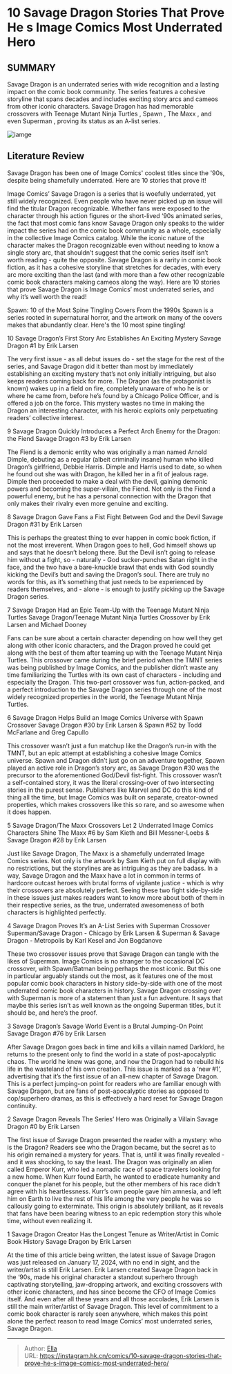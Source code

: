 # 10 Savage Dragon Stories That Prove He s Image Comics  Most Underrated Hero


## SUMMARY 


Savage Dragon
 is an underrated series with wide recognition and a lasting impact on the comic book community. 
 The series features a cohesive storyline that spans decades and includes exciting story arcs and cameos from other iconic characters. 
 Savage Dragon has had memorable crossovers with 
Teenage Mutant Ninja Turtles
, 
Spawn
, 
The Maxx
, and even 
Superman
, proving its status as an A-list series. 

![iamge](https://static1.srcdn.com/wordpress/wp-content/uploads/2024/01/10-savage-dragon.jpg)

## Literature Review

Savage Dragon has been one of Image Comics&#39; coolest titles since the &#39;90s, despite being shamefully underrated. Here are 10 stories that prove it! 




Image Comics’ Savage Dragon is a series that is woefully underrated, yet still widely recognized. Even people who have never picked up an issue will find the titular Dragon recognizable. Whether fans were exposed to the character through his action figures or the short-lived ‘90s animated series, the fact that most comic fans know Savage Dragon only speaks to the wider impact the series had on the comic book community as a whole, especially in the collective Image Comics catalog.
While the iconic nature of the character makes the Dragon recognizable even without needing to know a single story arc, that shouldn’t suggest that the comic series itself isn’t worth reading - quite the opposite. Savage Dragon is a rarity in comic book fiction, as it has a cohesive storyline that stretches for decades, with every arc more exciting than the last (and with more than a few other recognizable comic book characters making cameos along the way). Here are 10 stories that prove Savage Dragon is Image Comics’ most underrated series, and why it’s well worth the read!
            
 
 Spawn: 10 of the Most Spine Tingling Covers From the 1990s 
Spawn is a series rooted in supernatural horror, and the artwork on many of the covers makes that abundantly clear. Here&#39;s the 10 most spine tingling!












 








 10  Savage Dragon’s First Story Arc Establishes An Exciting Mystery 
Savage Dragon #1 by Erik Larsen


 







The very first issue - as all debut issues do - set the stage for the rest of the series, and Savage Dragon did it better than most by immediately establishing an exciting mystery that’s not only initially intriguing, but also keeps readers coming back for more. The Dragon (as the protagonist is known) wakes up in a field on fire, completely unaware of who he is or where he came from, before he’s found by a Chicago Police Officer, and is offered a job on the force.
This mystery wastes no time in making the Dragon an interesting character, with his heroic exploits only perpetuating readers’ collective interest.





 9  Savage Dragon Quickly Introduces a Perfect Arch Enemy for the Dragon: the Fiend 
Savage Dragon #3 by Erik Larsen


 







The Fiend is a demonic entity who was originally a man named Arnold Dimple, debuting as a regular (albeit criminally insane) human who killed Dragon’s girlfriend, Debbie Harris. Dimple and Harris used to date, so when he found out she was with Dragon, he killed her in a fit of jealous rage. Dimple then proceeded to make a deal with the devil, gaining demonic powers and becoming the super-villain, the Fiend.
Not only is the Fiend a powerful enemy, but he has a personal connection with the Dragon that only makes their rivalry even more genuine and exciting.





 8  Savage Dragon Gave Fans a Fist Fight Between God and the Devil 
Savage Dragon #31 by Erik Larsen


 







This is perhaps the greatest thing to ever happen in comic book fiction, if not the most irreverent. When Dragon goes to hell, God himself shows up and says that he doesn’t belong there. But the Devil isn’t going to release him without a fight, so - naturally - God sucker-punches Satan right in the face, and the two have a bare-knuckle brawl that ends with God soundly kicking the Devil’s butt and saving the Dragon’s soul.
There are truly no words for this, as it’s something that just needs to be experienced by readers themselves, and - alone - is enough to justify picking up the Savage Dragon series.





 7  Savage Dragon Had an Epic Team-Up with the Teenage Mutant Ninja Turtles 
Savage Dragon/Teenage Mutant Ninja Turtles Crossover by Erik Larsen and Michael Dooney
        

Fans can be sure about a certain character depending on how well they get along with other iconic characters, and the Dragon proved he could get along with the best of them after teaming up with the Teenage Mutant Ninja Turtles. This crossover came during the brief period when the TMNT series was being published by Image Comics, and the publisher didn’t waste any time familiarizing the Turtles with its own cast of characters - including and especially the Dragon.
This two-part crossover was fun, action-packed, and a perfect introduction to the Savage Dragon series through one of the most widely recognized properties in the world, the Teenage Mutant Ninja Turtles.





 6  Savage Dragon Helps Build an Image Comics Universe with Spawn Crossover 
Savage Dragon #30 by Erik Larsen &amp; Spawn #52 by Todd McFarlane and Greg Capullo
        

This crossover wasn’t just a fun matchup like the Dragon’s run-in with the TMNT, but an epic attempt at establishing a cohesive Image Comics universe. Spawn and Dragon didn’t just go on an adventure together, Spawn played an active role in Dragon’s story arc, as Savage Dragon #30 was the precursor to the aforementioned God/Devil fist-fight.
This crossover wasn’t a self-contained story, it was the literal crossing-over of two intersecting stories in the purest sense. Publishers like Marvel and DC do this kind of thing all the time, but Image Comics was built on separate, creator-owned properties, which makes crossovers like this so rare, and so awesome when it does happen.





 5  Savage Dragon/The Maxx Crossovers Let 2 Underrated Image Comics Characters Shine 
The Maxx #6 by Sam Kieth and Bill Messner-Loebs &amp; Savage Dragon #28 by Erik Larsen
        

Just like Savage Dragon, The Maxx is a shamefully underrated Image Comics series. Not only is the artwork by Sam Kieth put on full display with no restrictions, but the storylines are as intriguing as they are badass. In a way, Savage Dragon and the Maxx have a lot in common in terms of hardcore outcast heroes with brutal forms of vigilante justice - which is why their crossovers are absolutely perfect.
Seeing these two fight side-by-side in these issues just makes readers want to know more about both of them in their respective series, as the true, underrated awesomeness of both characters is highlighted perfectly.





 4  Savage Dragon Proves It’s an A-List Series with Superman Crossover 
Superman/Savage Dragon - Chicago by Erik Larsen &amp; Superman &amp; Savage Dragon - Metropolis by Karl Kesel and Jon Bogdanove
        

These two crossover issues prove that Savage Dragon can tangle with the likes of Superman. Image Comics is no stranger to the occasional DC crossover, with Spawn/Batman being perhaps the most iconic. But this one in particular arguably stands out the most, as it features one of the most popular comic book characters in history side-by-side with one of the most underrated comic book characters in history.
Savage Dragon crossing over with Superman is more of a statement than just a fun adventure. It says that maybe this series isn’t as well known as the ongoing Superman titles, but it should be, and here’s the proof.





 3  Savage Dragon’s Savage World Event is a Brutal Jumping-On Point 
Savage Dragon #76 by Erik Larsen
        

After Savage Dragon goes back in time and kills a villain named Darklord, he returns to the present only to find the world in a state of post-apocalyptic chaos. The world he knew was gone, and now the Dragon had to rebuild his life in the wasteland of his own creation. This issue is marked as a ‘new #1’, advertising that it’s the first issue of an all-new chapter of Savage Dragon.
This is a perfect jumping-on point for readers who are familiar enough with Savage Dragon, but are fans of post-apocalyptic stories as opposed to cop/superhero dramas, as this is effectively a hard reset for Savage Dragon continuity.





 2  Savage Dragon Reveals The Series’ Hero was Originally a Villain 
Savage Dragon #0 by Erik Larsen
        

The first issue of Savage Dragon presented the reader with a mystery: who is the Dragon? Readers see who the Dragon became, but the secret as to his origin remained a mystery for years. That is, until it was finally revealed - and it was shocking, to say the least. The Dragon was originally an alien called Emperor Kurr, who led a nomadic race of space travelers looking for a new home. When Kurr found Earth, he wanted to eradicate humanity and conquer the planet for his people, but the other members of his race didn’t agree with his heartlessness.
Kurr’s own people gave him amnesia, and left him on Earth to live the rest of his life among the very people he was so callously going to exterminate. This origin is absolutely brilliant, as it reveals that fans have been bearing witness to an epic redemption story this whole time, without even realizing it.





 1  Savage Dragon Creator Has the Longest Tenure as Writer/Artist in Comic Book History 
Savage Dragon by Erik Larsen
        

At the time of this article being written, the latest issue of Savage Dragon was just released on January 17, 2024, with no end in sight, and the writer/artist is still Erik Larsen. Erik Larsen created Savage Dragon back in the ‘90s, made his original character a standout superhero through captivating storytelling, jaw-dropping artwork, and exciting crossovers with other iconic characters, and has since become the CFO of Image Comics itself. And even after all these years and all those accolades, Erik Larsen is still the main writer/artist of Savage Dragon.
This level of commitment to a comic book character is rarely seen anywhere, which makes this point alone the perfect reason to read Image Comics’ most underrated series, Savage Dragon.


---

> Author: [Ella](https://instagram.hk.cn/)  
> URL: https://instagram.hk.cn/comics/10-savage-dragon-stories-that-prove-he-s-image-comics-most-underrated-hero/  

